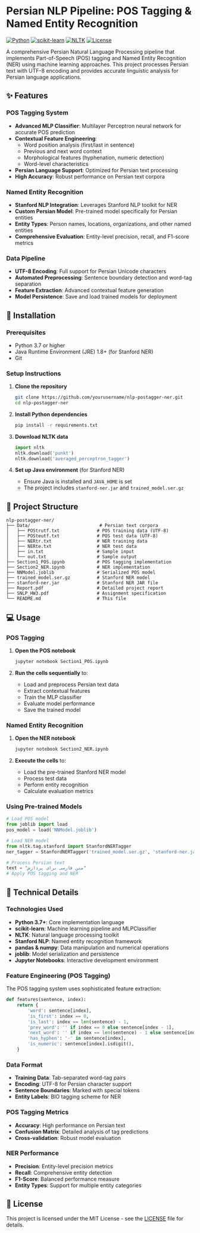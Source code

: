 # Persian NLP Pipeline: POS Tagging & Named Entity Recognition

[![Python](https://img.shields.io/badge/Python-3.7+-blue.svg)](https://www.python.org/downloads/)
[![scikit-learn](https://img.shields.io/badge/scikit--learn-1.0+-orange.svg)](https://scikit-learn.org/)
[![NLTK](https://img.shields.io/badge/NLTK-3.6+-green.svg)](https://www.nltk.org/)
[![License](https://img.shields.io/badge/License-MIT-yellow.svg)](LICENSE)

A comprehensive Persian Natural Language Processing pipeline that implements Part-of-Speech (POS) tagging and Named Entity Recognition (NER) using machine learning approaches. This project processes Persian text with UTF-8 encoding and provides accurate linguistic analysis for Persian language applications.

## ✨ Features

### POS Tagging System
- **Advanced MLP Classifier**: Multilayer Perceptron neural network for accurate POS prediction
- **Contextual Feature Engineering**: 
  - Word position analysis (first/last in sentence)
  - Previous and next word context
  - Morphological features (hyphenation, numeric detection)
  - Word-level characteristics
- **Persian Language Support**: Optimized for Persian text processing
- **High Accuracy**: Robust performance on Persian text corpora

### Named Entity Recognition
- **Stanford NLP Integration**: Leverages Stanford NLP toolkit for NER
- **Custom Persian Model**: Pre-trained model specifically for Persian entities
- **Entity Types**: Person names, locations, organizations, and other named entities
- **Comprehensive Evaluation**: Entity-level precision, recall, and F1-score metrics

### Data Pipeline
- **UTF-8 Encoding**: Full support for Persian Unicode characters
- **Automated Preprocessing**: Sentence boundary detection and word-tag separation
- **Feature Extraction**: Advanced contextual feature generation
- **Model Persistence**: Save and load trained models for deployment

## 🚀 Installation

### Prerequisites
- Python 3.7 or higher
- Java Runtime Environment (JRE) 1.8+ (for Stanford NER)
- Git

### Setup Instructions

1. **Clone the repository**
   ```bash
   git clone https://github.com/yourusername/nlp-postagger-ner.git
   cd nlp-postagger-ner
   ```

2. **Install Python dependencies**
   ```bash
   pip install -r requirements.txt
   ```

3. **Download NLTK data**
   ```python
   import nltk
   nltk.download('punkt')
   nltk.download('averaged_perceptron_tagger')
   ```

4. **Set up Java environment** (for Stanford NER)
   - Ensure Java is installed and `JAVA_HOME` is set
   - The project includes `stanford-ner.jar` and `trained_model.ser.gz`

## 📁 Project Structure

```
nlp-postagger-ner/
├── Data/                          # Persian text corpora
│   ├── POStrutf.txt              # POS training data (UTF-8)
│   ├── POSteutf.txt              # POS test data (UTF-8)
│   ├── NERtr.txt                 # NER training data
│   ├── NERte.txt                 # NER test data
│   ├── in.txt                    # Sample input
│   └── out.txt                   # Sample output
├── Section1_POS.ipynb            # POS tagging implementation
├── Section2_NER.ipynb            # NER implementation
├── NNModel.joblib                # Serialized POS model
├── trained_model.ser.gz          # Stanford NER model
├── stanford-ner.jar              # Stanford NER JAR file
├── Report.pdf                    # Detailed project report
├── SNLP_HW3.pdf                  # Assignment specification
└── README.md                     # This file
```

## 💻 Usage

### POS Tagging

1. **Open the POS notebook**
   ```bash
   jupyter notebook Section1_POS.ipynb
   ```

2. **Run the cells sequentially** to:
   - Load and preprocess Persian text data
   - Extract contextual features
   - Train the MLP classifier
   - Evaluate model performance
   - Save the trained model

### Named Entity Recognition

1. **Open the NER notebook**
   ```bash
   jupyter notebook Section2_NER.ipynb
   ```

2. **Execute the cells** to:
   - Load the pre-trained Stanford NER model
   - Process test data
   - Perform entity recognition
   - Calculate evaluation metrics

### Using Pre-trained Models

```python
# Load POS model
from joblib import load
pos_model = load('NNModel.joblib')

# Load NER model
from nltk.tag.stanford import StanfordNERTagger
ner_tagger = StanfordNERTagger('trained_model.ser.gz', 'stanford-ner.jar', encoding='utf8')

# Process Persian text
text = "متن فارسی برای پردازش"
# Apply POS tagging and NER
```

## 🔧 Technical Details

### Technologies Used
- **Python 3.7+**: Core implementation language
- **scikit-learn**: Machine learning pipeline and MLPClassifier
- **NLTK**: Natural language processing toolkit
- **Stanford NLP**: Named entity recognition framework
- **pandas & numpy**: Data manipulation and numerical operations
- **joblib**: Model serialization and persistence
- **Jupyter Notebooks**: Interactive development environment

### Feature Engineering (POS Tagging)
The POS tagging system uses sophisticated feature extraction:

```python
def features(sentence, index):
    return {
        'word': sentence[index],
        'is_first': index == 0,
        'is_last': index == len(sentence) - 1,
        'prev_word': '' if index == 0 else sentence[index - 1],
        'next_word': '' if index == len(sentence) - 1 else sentence[index + 1],
        'has_hyphen': '-' in sentence[index],
        'is_numeric': sentence[index].isdigit(),
    }
```

### Data Format
- **Training Data**: Tab-separated word-tag pairs
- **Encoding**: UTF-8 for Persian character support
- **Sentence Boundaries**: Marked with special tokens
- **Entity Labels**: BIO tagging scheme for NER

### POS Tagging Metrics
- **Accuracy**: High performance on Persian text
- **Confusion Matrix**: Detailed analysis of tag predictions
- **Cross-validation**: Robust model evaluation

### NER Performance
- **Precision**: Entity-level precision metrics
- **Recall**: Comprehensive entity detection
- **F1-Score**: Balanced performance measure
- **Entity Types**: Support for multiple entity categories

## 📄 License
This project is licensed under the MIT License - see the [LICENSE](LICENSE) file for details.
